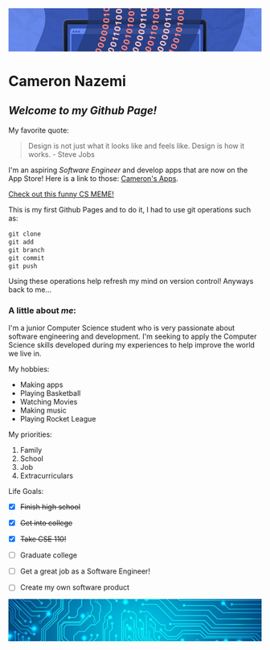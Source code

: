 
<img src="compsci.jfif" class="img-responsive" alt="">

# Cameron Nazemi
## ***Welcome to my Github Page!***

My favorite quote:
> Design is not just what it looks like and feels like. Design is how it works. - Steve Jobs


I'm an aspiring *Software Engineer* and develop apps that are now on the App Store!
Here is a link to those: [Cameron's Apps](https://apps.apple.com/us/developer/cameron-nazemi/id1470818209).


[Check out this funny CS MEME!](meme.PNG)


This is my first Github Pages and to do it, I had to use git operations such as:
```
git clone
git add
git branch
git commit
git push
```

Using these operations help refresh my mind on version control! Anyways back to me...


### A little about *me*:

I'm a junior Computer Science student who is very passionate about software engineering and development. I'm seeking to apply the Computer Science skills developed during my experiences to help improve the world we live in.


My hobbies:
- Making apps
- Playing Basketball
- Watching Movies
- Making music
- Playing Rocket League


My priorities:
1. Family
2. School
3. Job
4. Extracurriculars


Life Goals:
- [x] ~~Finish high school~~
- [X] ~~Get into college~~
- [X] ~~Take CSE 110!~~
- [ ] Graduate college
- [ ] Get a great job as a Software Engineer!
- [ ] Create my own software product


<img src="circuit.jpg" class="img-responsive" alt="">